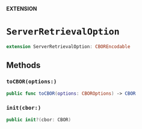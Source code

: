 **EXTENSION**

# `ServerRetrievalOption`
```swift
extension ServerRetrievalOption: CBOREncodable
```

## Methods
### `toCBOR(options:)`

```swift
public func toCBOR(options: CBOROptions) -> CBOR
```

### `init(cbor:)`

```swift
public init?(cbor: CBOR)
```
